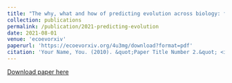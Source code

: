 ```yaml
---
title: "The why, what and how of predicting evolution across biology: from disease to biotechnology to biodiversity"
collection: publications
permalink: /publication/2021-predicting-evolution
date: 2021-08-01
venue: 'ecoevorxiv'
paperurl: 'https://ecoevorxiv.org/4u3mg/download?format=pdf'
citation: 'Your Name, You. (2010). &quot;Paper Title Number 2.&quot; <i>Journal 1</i>. 1(2).'
---
```


[Download paper here](https://ecoevorxiv.org/4u3mg/download?format=pdf)
